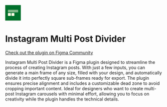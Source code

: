 <img src="./logo.png" alt="Logo" width="50" height="50">

# Instagram Multi Post Divider
[Check out the plugin on Figma Community](https://www.figma.com/community/plugin/1404504388817621156/instagram-multi-post-divider)

Instagram Multi Post Divider is a Figma plugin designed to streamline the process of creating Instagram posts. With just a few inputs, you can generate a main frame of any size, filled with your design, and automatically divide it into perfectly square sub-frames ready for export. The plugin ensures precise alignment and includes a customizable dead zone to avoid cropping important content. Ideal for designers who want to create multi-post Instagram carousels with minimal effort, allowing you to focus on creativity while the plugin handles the technical details.
